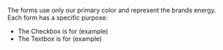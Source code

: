 The forms use only our primary color and represent the brands energy. Each form has a specific purpose:

- The Checkbox is for (example)
- The Textbox is for (example)
